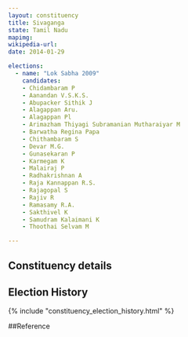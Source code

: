 ```yaml
---
layout: constituency
title: Sivaganga
state: Tamil Nadu
mapimg: 
wikipedia-url: 
date: 2014-01-29

elections: 
  - name: "Lok Sabha 2009"
    candidates: 
    - Chidambaram P 
    - Aanandan V.S.K.S. 
    - Abupacker Sithik J 
    - Alagappan Aru. 
    - Alagappan Pl 
    - Arimazham Thiyagi Subramanian Mutharaiyar M 
    - Barwatha Regina Papa 
    - Chithambaram S 
    - Devar M.G. 
    - Gunasekaran P 
    - Karmegam K 
    - Malairaj P 
    - Radhakrishnan A 
    - Raja Kannappan R.S. 
    - Rajagopal S 
    - Rajiv R 
    - Ramasamy R.A. 
    - Sakthivel K 
    - Samudram Kalaimani K 
    - Thoothai Selvam M 

---
```

## Constituency details


## Election History
{% include "constituency_election_history.html" %}

##Reference
